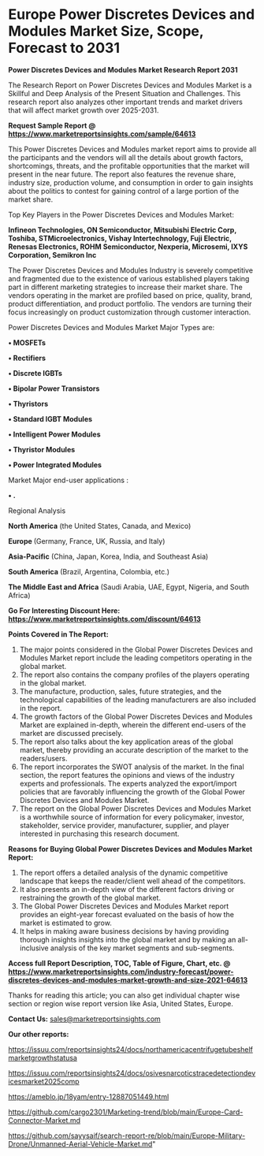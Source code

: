 # Europe Power Discretes Devices and Modules Market Size, Scope, Forecast to 2031

<strong>Power Discretes Devices and Modules Market Research Report 2031</strong>

The Research Report on Power Discretes Devices and Modules Market is a Skillful and Deep Analysis of the Present Situation and Challenges. This research report also analyzes other important trends and market drivers that will affect market growth over 2025-2031.

<strong>Request Sample Report @ <a href=https://www.marketreportsinsights.com/sample/64613>https://www.marketreportsinsights.com/sample/64613</a></strong>

This Power Discretes Devices and Modules market report aims to provide all the participants and the vendors will all the details about growth factors, shortcomings, threats, and the profitable opportunities that the market will present in the near future. The report also features the revenue share, industry size, production volume, and consumption in order to gain insights about the politics to contest for gaining control of a large portion of the market share.

Top Key Players in the Power Discretes Devices and Modules Market:

<strong>Infineon Technologies, ON Semiconductor, Mitsubishi Electric Corp, Toshiba, STMicroelectronics, Vishay Intertechnology, Fuji Electric, Renesas Electronics, ROHM Semiconductor, Nexperia, Microsemi, IXYS Corporation, Semikron Inc</strong>

The Power Discretes Devices and Modules Industry is severely competitive and fragmented due to the existence of various established players taking part in different marketing strategies to increase their market share. The vendors operating in the market are profiled based on price, quality, brand, product differentiation, and product portfolio. The vendors are turning their focus increasingly on product customization through customer interaction.

Power Discretes Devices and Modules Market Major Types are:

<strong>• MOSFETs

• Rectifiers

• Discrete IGBTs

• Bipolar Power Transistors

• Thyristors

• Standard IGBT Modules

• Intelligent Power Modules

• Thyristor Modules

• Power Integrated Modules</strong>

Market Major end-user applications :

<strong>• .</strong>

Regional Analysis

</u><strong><b>North America</b></strong> (the United States, Canada, and Mexico)

<strong><b>Europe </b></strong>(Germany, France, UK, Russia, and Italy)

<strong><b>Asia-Pacific</b></strong> (China, Japan, Korea, India, and Southeast Asia)

<strong><b>South America</b></strong> (Brazil, Argentina, Colombia, etc.)

<strong><b>The Middle East and Africa</b></strong> (Saudi Arabia, UAE, Egypt, Nigeria, and South Africa)

<strong>Go For Interesting Discount Here: <a href=https://www.marketreportsinsights.com/discount/64613>https://www.marketreportsinsights.com/discount/64613</a></strong>

<strong>Points Covered in The Report:</strong>
<ol>
  <li>The major points considered in the Global Power Discretes Devices and Modules Market report include the leading competitors operating in the global market.</li>
  <li>The report also contains the company profiles of the players operating in the global market.</li>
  <li>The manufacture, production, sales, future strategies, and the technological capabilities of the leading manufacturers are also included in the report.</li>
  <li>The growth factors of the Global Power Discretes Devices and Modules Market are explained in-depth, wherein the different end-users of the market are discussed precisely.</li>
  <li>The report also talks about the key application areas of the global market, thereby providing an accurate description of the market to the readers/users.</li>
  <li>The report incorporates the SWOT analysis of the market. In the final section, the report features the opinions and views of the industry experts and professionals. The experts analyzed the export/import policies that are favorably influencing the growth of the Global Power Discretes Devices and Modules Market.</li>
  <li>The report on the Global Power Discretes Devices and Modules Market is a worthwhile source of information for every policymaker, investor, stakeholder, service provider, manufacturer, supplier, and player interested in purchasing this research document.</li>
</ol>
<strong>Reasons for Buying Global Power Discretes Devices and Modules Market Report:</strong>

<ol>
  <li>The report offers a detailed analysis of the dynamic competitive landscape that keeps the reader/client well ahead of the competitors.</li>
  <li>It also presents an in-depth view of the different factors driving or restraining the growth of the global market.</li>
  <li>The Global Power Discretes Devices and Modules Market report provides an eight-year forecast evaluated on the basis of how the market is estimated to grow.</li>
  <li>It helps in making aware business decisions by having providing thorough insights insights into the global market and by making an all-inclusive analysis of the key market segments and sub-segments.</li>
</ol>
<strong>Access full Report Description, TOC, Table of Figure, Chart, etc. @ <a href=https://www.marketreportsinsights.com/industry-forecast/power-discretes-devices-and-modules-market-growth-and-size-2021-64613>https://www.marketreportsinsights.com/industry-forecast/power-discretes-devices-and-modules-market-growth-and-size-2021-64613</a></strong>


Thanks for reading this article; you can also get individual chapter wise section or region wise report version like Asia, United States, Europe.

<strong>Contact Us:</strong>
sales@marketreportsinsights.com

<strong>Our other reports:</strong>

<a href=https://issuu.com/reportsinsights24/docs/northamericacentrifugetubeshelfmarketgrowthstatusa>https://issuu.com/reportsinsights24/docs/northamericacentrifugetubeshelfmarketgrowthstatusa</a>

<a href=https://issuu.com/reportsinsights24/docs/osivesnarcoticstracedetectiondevicesmarket2025comp>https://issuu.com/reportsinsights24/docs/osivesnarcoticstracedetectiondevicesmarket2025comp</a>

<a href=https://ameblo.jp/18yam/entry-12887051449.html>https://ameblo.jp/18yam/entry-12887051449.html</a>

<a href=https://github.com/cargo2301/Marketing-trend/blob/main/Europe-Card-Connector-Market.md>https://github.com/cargo2301/Marketing-trend/blob/main/Europe-Card-Connector-Market.md</a>

<a href=https://github.com/sayysaif/search-report-re/blob/main/Europe-Military-Drone/Unmanned-Aerial-Vehicle-Market.md>https://github.com/sayysaif/search-report-re/blob/main/Europe-Military-Drone/Unmanned-Aerial-Vehicle-Market.md</a>"
